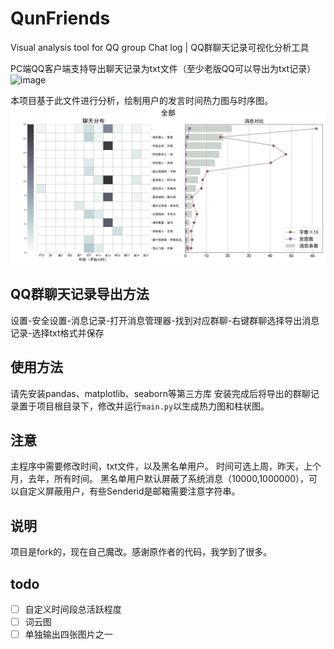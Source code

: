 # QunFriends
 Visual analysis tool for QQ group Chat log | QQ群聊天记录可视化分析工具

PC端QQ客户端支持导出聊天记录为txt文件（至少老版QQ可以导出为txt记录）
![image](Pics/导出方法.jpg)

本项目基于此文件进行分析，绘制用户的发言时间热力图与时序图。
![image](Pics/例子.png)

## QQ群聊天记录导出方法
设置-安全设置-消息记录-打开消息管理器-找到对应群聊-右键群聊选择导出消息记录-选择txt格式并保存

## 使用方法
请先安装pandas、matplotlib、seaborn等第三方库
安装完成后将导出的群聊记录置于项目根目录下，修改并运行`main.py`以生成热力图和柱状图。

## 注意
主程序中需要修改时间，txt文件，以及黑名单用户。
时间可选上周，昨天，上个月，去年，所有时间。
黑名单用户默认屏蔽了系统消息（10000,1000000），可以自定义屏蔽用户，有些Senderid是邮箱需要注意字符串。

## 说明
项目是fork的，现在自己魔改。感谢原作者的代码，我学到了很多。

## todo
- [ ] 自定义时间段总活跃程度
- [ ] 词云图
- [ ] 单独输出四张图片之一
